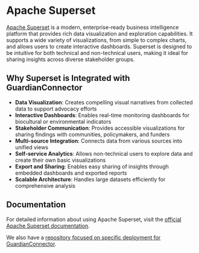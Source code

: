 # Apache Superset

[Apache Superset](https://superset.apache.org/) is a modern, enterprise-ready business intelligence platform that provides rich data visualization and exploration capabilities. It supports a wide variety of visualizations, from simple to complex charts, and allows users to create interactive dashboards. Superset is designed to be intuitive for both technical and non-technical users, making it ideal for sharing insights across diverse stakeholder groups.

## Why Superset is Integrated with GuardianConnector

- **Data Visualization**: Creates compelling visual narratives from collected data to support advocacy efforts
- **Interactive Dashboards**: Enables real-time monitoring dashboards for biocultural or environmental indicators
- **Stakeholder Communication**: Provides accessible visualizations for sharing findings with communities, policymakers, and funders
- **Multi-source Integration**: Connects data from various sources into unified views
- **Self-service Analytics**: Allows non-technical users to explore data and create their own basic visualizations
- **Export and Sharing**: Enables easy sharing of insights through embedded dashboards and exported reports
- **Scalable Architecture**: Handles large datasets efficiently for comprehensive analysis

## Documentation

For detailed information about using Apache Superset, visit the [official Apache Superset documentation](https://superset.apache.org/docs/intro/). 

We also have a [repository focused on specific deployment for GuardianConnector](https://github.com/conservationmetrics/superset-deployment).